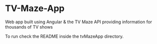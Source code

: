 # TV-Maze-App
Web app built using Angular & the TV Maze API providing information for thousands of TV shows

To run check the README inside the tvMazeApp directory. 
